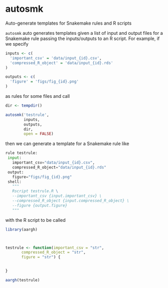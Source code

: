 # autosmk

Auto-generate templates for Snakemake rules and R scripts 


`autosmk` auto generates templates given a list of input and output files for a Snakemake rule passing the inputs/outputs to an R script. For example, if we specify 

```r
inputs <- c(
  'important_csv' = 'data/input_{id}.csv',
  'compressed_R_object' = 'data/input_{id}.rds'
)

outputs <- c(
  'figure' = 'figs/fig_{id}.png'
)
```

as rules for some files and call

```r
dir <- tempdir()

autosmk('testrule',
        inputs,
        outputs,
        dir,
        open = FALSE)
```

then we can generate a template for a Snakemake rule like

```python
rule testrule:
 input:
   important_csv="data/input_{id}.csv",
   compressed_R_object="data/input_{id}.rds"
 output:
   figure="figs/fig_{id}.png"
 shell:
   """
   Rscript testrule.R \
   --important_csv {input.important_csv} \ 
   --compressed_R_object {input.compressed_R_object} \ 
   --figure {output.figure}
   """
```
with the R script to be called
 
```r
library(aargh)



testrule <- function(important_csv = "str",
       compressed_R_object = "str",
       figure = "str") {


}

aargh(testrule)
```


